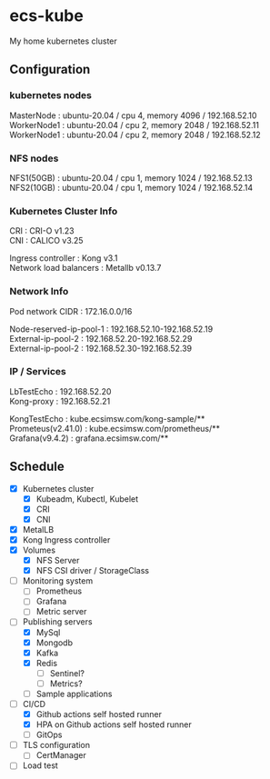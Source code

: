# ecs-kube
My home kubernetes cluster

## Configuration

### kubernetes nodes    
MasterNode  : ubuntu-20.04 / cpu 4, memory 4096 / 192.168.52.10   
WorkerNode1 : ubuntu-20.04 / cpu 2, memory 2048 / 192.168.52.11   
WorkerNode1 : ubuntu-20.04 / cpu 2, memory 2048 / 192.168.52.12   
   
### NFS nodes
NFS1(50GB) : ubuntu-20.04 / cpu 1, memory 1024 / 192.168.52.13   
NFS2(10GB) : ubuntu-20.04 / cpu 1, memory 1024 / 192.168.52.14   

### Kubernetes Cluster Info
CRI : CRI-O v1.23   
CNI : CALICO v3.25   
   
Ingress controller : Kong v3.1   
Network load balancers : Metallb v0.13.7   

### Network Info
Pod network CIDR : 172.16.0.0/16   
    
Node-reserved-ip-pool-1 : 192.168.52.10-192.168.52.19       
External-ip-pool-2 : 192.168.52.20-192.168.52.29     
External-ip-pool-2 : 192.168.52.30-192.168.52.39      

### IP / Services   
LbTestEcho : 192.168.52.20   
Kong-proxy : 192.168.52.21   
   
KongTestEcho : kube.ecsimsw.com/kong-sample/**    
Prometeus(v2.41.0) : kube.ecsimsw.com/prometheus/**    
Grafana(v9.4.2) : grafana.ecsimsw.com/**    

## Schedule
- [x] Kubernetes cluster 
  - [x] Kubeadm, Kubectl, Kubelet
  - [x] CRI
  - [x] CNI
- [x] MetalLB
- [x] Kong Ingress controller
- [x] Volumes
  - [x] NFS Server
  - [x] NFS CSI driver / StorageClass
- [ ] Monitoring system
  - [ ] Prometheus
  - [ ] Grafana
  - [ ] Metric server
- [ ] Publishing servers
  - [x] MySql
  - [x] Mongodb
  - [x] Kafka
  - [x] Redis
    - [ ] Sentinel?
    - [ ] Metrics?
  - [ ] Sample applications
- [ ] CI/CD
  - [x] Github actions self hosted runner
  - [x] HPA on Github actions self hosted runner 
  - [ ] GitOps
- [ ] TLS configuration
  - [ ] CertManager
- [ ] Load test
